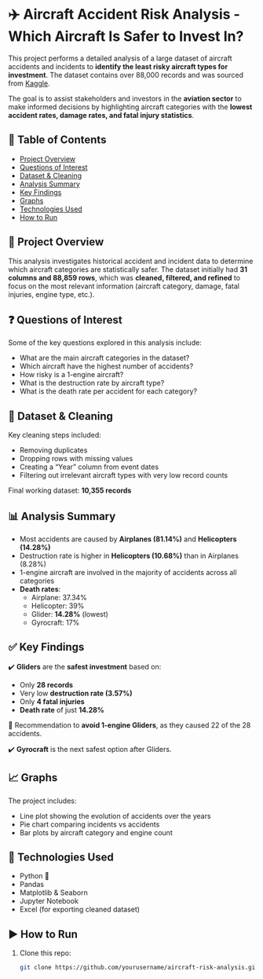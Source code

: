# ✈️ Aircraft Accident Risk Analysis - Which Aircraft Is Safer to Invest In?

This project performs a detailed analysis of a large dataset of aircraft accidents and incidents to **identify the least risky aircraft types for investment**. The dataset contains over 88,000 records and was sourced from [Kaggle](https://www.kaggle.com/datasets/khsamaha/aviation-accident-database-synopses). 

The goal is to assist stakeholders and investors in the **aviation sector** to make informed decisions by highlighting aircraft categories with the **lowest accident rates, damage rates, and fatal injury statistics**.



## 📂 Table of Contents

- [Project Overview](#project-overview)
- [Questions of Interest](#questions-of-interest)
- [Dataset & Cleaning](#dataset--cleaning)
- [Analysis Summary](#analysis-summary)
- [Key Findings](#key-findings)
- [Graphs](#graphs)
- [Technologies Used](#technologies-used)
- [How to Run](#how-to-run)



## 📌 Project Overview

This analysis investigates historical accident and incident data to determine which aircraft categories are statistically safer. The dataset initially had **31 columns and 88,859 rows**, which was **cleaned, filtered, and refined** to focus on the most relevant information (aircraft category, damage, fatal injuries, engine type, etc.).



## ❓ Questions of Interest

Some of the key questions explored in this analysis include:

- What are the main aircraft categories in the dataset?
- Which aircraft have the highest number of accidents?
- How risky is a 1-engine aircraft?
- What is the destruction rate by aircraft type?
- What is the death rate per accident for each category?



## 🧹 Dataset & Cleaning

Key cleaning steps included:

- Removing duplicates
- Dropping rows with missing values
- Creating a “Year” column from event dates
- Filtering out irrelevant aircraft types with very low record counts

Final working dataset: **10,355 records**



## 📊 Analysis Summary

- Most accidents are caused by **Airplanes (81.14%)** and **Helicopters (14.28%)**
- Destruction rate is higher in **Helicopters (10.68%)** than in Airplanes (8.28%)
- 1-engine aircraft are involved in the majority of accidents across all categories
- **Death rates**:
  - Airplane: 37.34%
  - Helicopter: 39%
  - Glider: **14.28%** (lowest)
  - Gyrocraft: 17%



## ✅ Key Findings

✔️ **Gliders** are the **safest investment** based on:
- Only **28 records**
- Very low **destruction rate (3.57%)**
- Only **4 fatal injuries**
- **Death rate** of just **14.28%**

🚫 Recommendation to **avoid 1-engine Gliders**, as they caused 22 of the 28 accidents.

✔️ **Gyrocraft** is the next safest option after Gliders.



## 📈 Graphs

The project includes:
- Line plot showing the evolution of accidents over the years
- Pie chart comparing incidents vs accidents
- Bar plots by aircraft category and engine count



## 🧰 Technologies Used

- Python 🐍
- Pandas
- Matplotlib & Seaborn
- Jupyter Notebook
- Excel (for exporting cleaned dataset)



## ▶️ How to Run

1. Clone this repo:
   ```bash
   git clone https://github.com/yourusername/aircraft-risk-analysis.git

